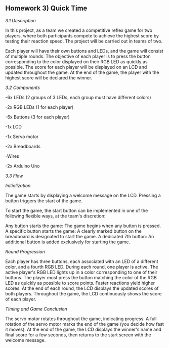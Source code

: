 ## Homework 3) Quick Time
_3.1 Description_

In this project, as a team we created a competitive reflex game for two players, where both participants compete to achieve the highest score by testing their reaction speed. The project will be carried out in teams of two.

Each player will have their own buttons and LEDs, and the game will consist of multiple rounds. The objective of each player is to press the button corresponding to the color displayed on their RGB LED as quickly as possible. The score for each player will be displayed on an LCD and updated throughout the game. At the end of the game, the player with the highest score will be declared the winner.

_3.2 Components_

-6x LEDs (2 groups of 3 LEDs, each group must have different colors)

-2x RGB LEDs (1 for each player)

-6x Buttons (3 for each player)

-1x LCD

-1x Servo motor

-2x Breadboards

-Wires

-2x Arduino Uno

_3.3 Flow_

_Initialization_

The game starts by displaying a welcome message on the LCD. Pressing a button triggers the start of the game.

To start the game, the start button can be implemented in one of the following flexible ways, at the team's discretion:

Any button starts the game: The game begins when any button is pressed.
A specific button starts the game: A clearly marked button on the breadboard is designated to start the game.
A dedicated 7th button: An additional button is added exclusively for starting the game.

_Round Progression_

Each player has three buttons, each associated with an LED of a different color, and a fourth RGB LED.
During each round, one player is active.
The active player's RGB LED lights up in a color corresponding to one of their buttons. The player must press the button matching the color of the RGB LED as quickly as possible to score points. Faster reactions yield higher scores.
At the end of each round, the LCD displays the updated scores of both players.
Throughout the game, the LCD continuously shows the score of each player.

_Timing and Game Conclusion_

The servo motor rotates throughout the game, indicating progress. A full rotation of the servo motor marks the end of the game (you decide how fast it moves).
At the end of the game, the LCD displays the winner's name and final score for a few seconds, then returns to the start screen with the welcome message.

